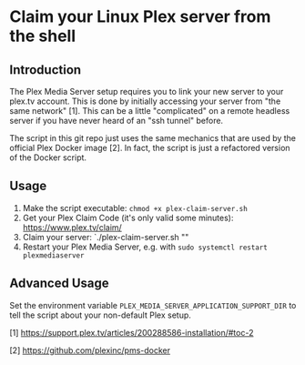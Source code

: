 # Claim your Linux Plex server from the shell

## Introduction

The Plex Media Server setup requires you to link your new server to your plex.tv account. This is done by initially accessing your server from "the same network" [1]. This can be a little "complicated" on a remote headless server if you have never heard of an "ssh tunnel" before.

The script in this git repo just uses the same mechanics that are used by the official Plex Docker image [2]. In fact, the script is just a refactored version of the Docker script.

## Usage

1. Make the script executable: `chmod +x plex-claim-server.sh`
2. Get your Plex Claim Code (it's only valid some minutes): https://www.plex.tv/claim/
3. Claim your server: `./plex-claim-server.sh "<YOUR CLAIM CODE>"
4. Restart your Plex Media Server, e.g. with `sudo systemctl restart plexmediaserver`

## Advanced Usage

Set the environment variable `PLEX_MEDIA_SERVER_APPLICATION_SUPPORT_DIR` to tell the script about your non-default Plex setup.

[1] https://support.plex.tv/articles/200288586-installation/#toc-2

[2] https://github.com/plexinc/pms-docker

